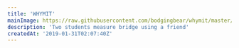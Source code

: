 ```yaml
---
title: 'WHYMIT'
mainImage: https://raw.githubusercontent.com/bodgingbear/whymit/master/website/screenshot.png
description: 'Two students measure bridge using a friend'
createdAt: '2019-01-31T02:07:40Z'
---
```

